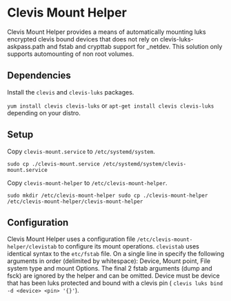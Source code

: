 # Clevis Mount Helper

Clevis Mount Helper provides a means of automatically mounting luks encrypted clevis bound devices
that does not rely on clevis-luks-askpass.path and fstab and crypttab support for \_netdev. This
solution only supports automounting of non root volumes.

## Dependencies

Install the `clevis` and `clevis-luks` packages.

`yum install clevis clevis-luks` or
`apt-get install clevis clevis-luks`
depending on your distro.

## Setup

Copy `clevis-mount.service` to `/etc/systemd/system`.

`sudo cp ./clevis-mount.service /etc/systemd/system/clevis-mount.service`

Copy `clevis-mount-helper` to `/etc/clevis-mount-helper`.

`sudo mkdir /etc/clevis-mount-helper
sudo cp ./clevis-mount-helper /etc/clevis-mount-helper/clevis-mount-helper`

## Configuration

Clevis Mount Helper uses a configuration file `/etc/clevis-mount-helper/clevistab` to configure its mount
operations. `clevistab` uses identical syntax to the `etc/fstab` file. On a single line in specify the
following arguments in order (delimited by whitespace): Device,  Mount point, File system type and
mount Options. The final 2 fstab arguments (dump and fsck) are ignored by the helper and can be
omitted. Device must be device that has been luks protected and bound with a clevis pin (
`clevis luks bind -d <device> <pin> '{}'`).
